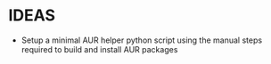 # IDEAS
- Setup a minimal AUR helper python script using the manual steps required to build and install AUR packages
